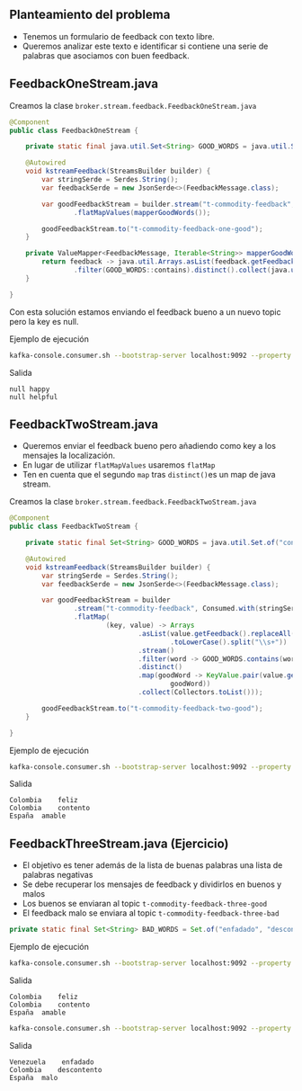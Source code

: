 ## Planteamiento del problema

- Tenemos un formulario de feedback con texto libre.
- Queremos analizar este texto e identificar si contiene una serie de palabras que asociamos con buen feedback.

## FeedbackOneStream.java

Creamos la clase `broker.stream.feedback.FeedbackOneStream.java`

```java
@Component
public class FeedbackOneStream {

    private static final java.util.Set<String> GOOD_WORDS = java.util.Set.of("contento", "bueno", "amable");

    @Autowired
    void kstreamFeedback(StreamsBuilder builder) {
        var stringSerde = Serdes.String();
        var feedbackSerde = new JsonSerde<>(FeedbackMessage.class);

        var goodFeedbackStream = builder.stream("t-commodity-feedback", Consumed.with(stringSerde, feedbackSerde))
                .flatMapValues(mapperGoodWords());

        goodFeedbackStream.to("t-commodity-feedback-one-good");
    }

    private ValueMapper<FeedbackMessage, Iterable<String>> mapperGoodWords() {
        return feedback -> java.util.Arrays.asList(feedback.getFeedback().toLowerCase().split("\\s+")).stream()
                .filter(GOOD_WORDS::contains).distinct().collect(java.util.stream.Collectors.toList());
    }

}

```

Con esta solución estamos enviando el feedback bueno a un nuevo topic pero la key es null.

Ejemplo de ejecución

```bash
kafka-console.consumer.sh --bootstrap-server localhost:9092 --property print.key=true --topic t-commodity-feedback-one-good
```

Salida

```
null happy
null helpful
```

## FeedbackTwoStream.java

- Queremos enviar el feedback bueno pero añadiendo como key a los mensajes la localización.
- En lugar de utilizar `flatMapValues` usaremos `flatMap`
- Ten en cuenta que el segundo `map` tras `distinct()`es un map de java stream.

Creamos la clase `broker.stream.feedback.FeedbackTwoStream.java`

```java
@Component
public class FeedbackTwoStream {

    private static final Set<String> GOOD_WORDS = java.util.Set.of("contento", "bueno", "amable");

    @Autowired
    void kstreamFeedback(StreamsBuilder builder) {
        var stringSerde = Serdes.String();
        var feedbackSerde = new JsonSerde<>(FeedbackMessage.class);

        var goodFeedbackStream = builder
                .stream("t-commodity-feedback", Consumed.with(stringSerde, feedbackSerde))
                .flatMap(
                        (key, value) -> Arrays
                                .asList(value.getFeedback().replaceAll("[^a-zA-Z ]", "")
                                        .toLowerCase().split("\\s+"))
                                .stream()
                                .filter(word -> GOOD_WORDS.contains(word))
                                .distinct()
                                .map(goodWord -> KeyValue.pair(value.getLocation(),
                                        goodWord))
                                .collect(Collectors.toList()));

        goodFeedbackStream.to("t-commodity-feedback-two-good");
    }

}
```

Ejemplo de ejecución

```bash
kafka-console.consumer.sh --bootstrap-server localhost:9092 --property print.key=true --topic t-commodity-feedback-two-good
```

Salida

```
Colombia    feliz
Colombia    contento
España  amable
```

## FeedbackThreeStream.java (Ejercicio)

- El objetivo es tener además de la lista de buenas palabras una lista de palabras negativas
- Se debe recuperar los mensajes de feedback y dividirlos en buenos y malos
- Los buenos se enviaran al topic `t-commodity-feedback-three-good`
- El feedback malo se enviara al topic `t-commodity-feedback-three-bad`

```java
private static final Set<String> BAD_WORDS = Set.of("enfadado", "descontento", "malo");
```

Ejemplo de ejecución

```bash
kafka-console.consumer.sh --bootstrap-server localhost:9092 --property print.key=true --topic t-commodity-feedback-three-good
```

Salida

```
Colombia    feliz
Colombia    contento
España  amable
```

```bash
kafka-console.consumer.sh --bootstrap-server localhost:9092 --property print.key=true --topic t-commodity-feedback-three-bad
```

Salida

```
Venezuela    enfadado
Colombia    descontento
España  malo
```